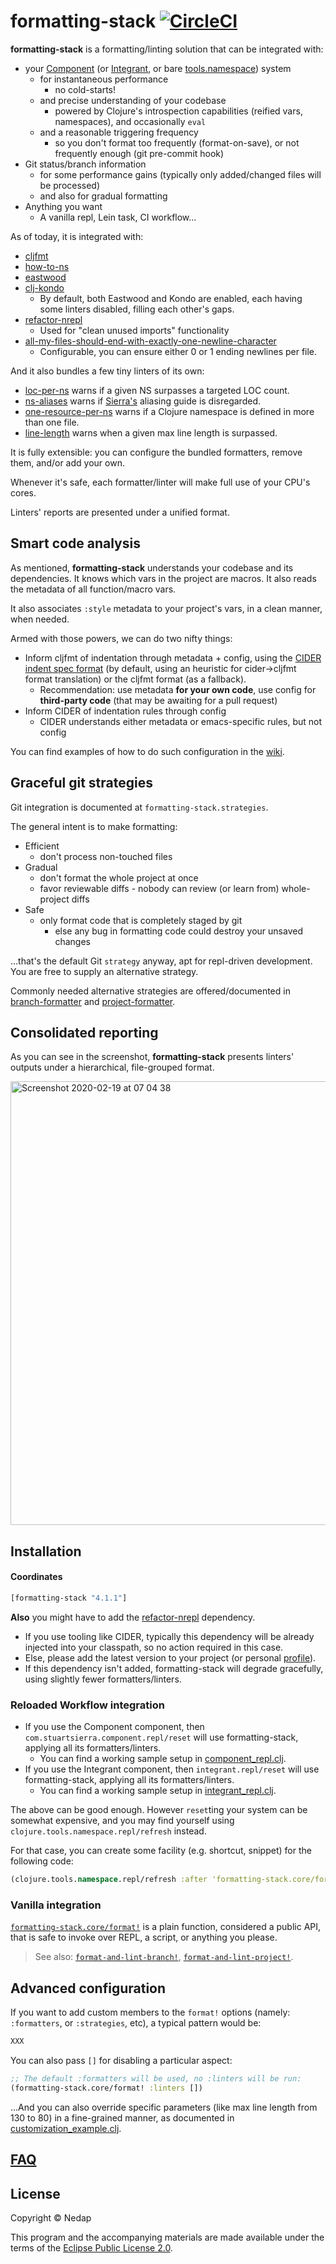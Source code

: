 # formatting-stack [![CircleCI](https://circleci.com/gh/nedap/formatting-stack.svg?style=svg&circle-token=581a4a0fa4b19f0ac5c7d90d494c9df0c34cee68)](https://circleci.com/gh/nedap/formatting-stack)

**formatting-stack** is a formatting/linting solution that can be integrated with:

* your [Component](https://github.com/stuartsierra/component) (or [Integrant](https://github.com/weavejester/integrant), or bare [tools.namespace](https://github.com/clojure/tools.namespace)) system
  * for instantaneous performance
    * no cold-starts!
  * and precise understanding of your codebase
    * powered by Clojure's introspection capabilities (reified vars, namespaces), and occasionally `eval`
  * and a reasonable triggering frequency
    * so you don't format too frequently (format-on-save), or not frequently enough (git pre-commit hook)
* Git status/branch information
  * for some performance gains (typically only added/changed files will be processed)
  * and also for gradual formatting
* Anything you want
  * A vanilla repl, Lein task, CI workflow...

As of today, it is integrated with:

  * [cljfmt](https://github.com/weavejester/cljfmt)
  * [how-to-ns](https://github.com/gfredericks/how-to-ns)
  * [eastwood](https://github.com/jonase/eastwood)
  * [clj-kondo](https://github.com/borkdude/clj-kondo)
    * By default, both Eastwood and Kondo are enabled, each having some linters disabled, filling each other's gaps.
  * [refactor-nrepl](https://github.com/clojure-emacs/refactor-nrepl)
    * Used for "clean unused imports" functionality
  * [all-my-files-should-end-with-exactly-one-newline-character](https://github.com/gfredericks/lein-all-my-files-should-end-with-exactly-one-newline-character)
    * Configurable, you can ensure either 0 or 1 ending newlines per file.

And it also bundles a few tiny linters of its own:

  * [loc-per-ns](https://github.com/nedap/formatting-stack/blob/debdab8129dae7779d390216490625a3264c9d2c/src/formatting_stack/linters/loc_per_ns.clj) warns if a given NS surpasses a targeted LOC count.
  * [ns-aliases](https://github.com/nedap/formatting-stack/blob/debdab8129dae7779d390216490625a3264c9d2c/src/formatting_stack/linters/ns_aliases.clj) warns if [Sierra's](https://stuartsierra.com/2015/05/10/clojure-namespace-aliases) aliasing guide is disregarded.
  * [one-resource-per-ns](https://github.com/nedap/formatting-stack/blob/master/src/formatting_stack/linters/one_resource_per_ns.clj) warns if a Clojure namespace is defined in more than one file.
  * [line-length](https://github.com/nedap/formatting-stack/blob/f1cf4206399a77a83fde4140095d4c59c10b1605/src/formatting_stack/linters/line_length.clj) warns when a given max line length is surpassed.

It is fully extensible: you can configure the bundled formatters, remove them, and/or add your own.

Whenever it's safe, each formatter/linter will make full use of your CPU's cores. 

Linters' reports are presented under a unified format. 

## Smart code analysis

As mentioned, **formatting-stack** understands your codebase and its dependencies.
It knows which vars in the project are macros. It also reads the metadata of all function/macro vars.

It also associates `:style` metadata to your project's vars, in a clean manner, when needed.

Armed with those powers, we can do two nifty things:

* Inform cljfmt of indentation through metadata + config, using the [CIDER indent spec format](https://docs.cider.mx/cider/indent_spec.html)
(by default, using an heuristic for cider->cljfmt format translation) or the cljfmt format (as a fallback).
  * Recommendation: use metadata **for your own code**, use config for **third-party code** (that may be awaiting for a pull request)
* Inform CIDER of indentation rules through config
  * CIDER understands either metadata or emacs-specific rules, but not config

You can find examples of how to do such configuration in the [wiki](https://github.com/nedap/formatting-stack/wiki/Indentation-examples).

## Graceful git strategies

Git integration is documented at `formatting-stack.strategies`.

The general intent is to make formatting:

* Efficient
  * don't process non-touched files
* Gradual
  * don't format the whole project at once
  * favor reviewable diffs - nobody can review (or learn from) whole-project diffs
* Safe
  * only format code that is completely staged by git
    * else any bug in formatting code could destroy your unsaved changes

...that's the default Git `strategy` anyway, apt for repl-driven development. You are free to supply an alternative strategy.

Commonly needed alternative strategies are offered/documented in [branch-formatter](https://github.com/nedap/formatting-stack/blob/0d78f726555db175aa446f4a0a9d2e289cfdd540/src/formatting_stack/branch_formatter.clj) and [project-formatter](https://github.com/nedap/formatting-stack/blob/0d78f726555db175aa446f4a0a9d2e289cfdd540/src/formatting_stack/project_formatter.clj).

## Consolidated reporting

As you can see in the screenshot, **formatting-stack** presents linters' outputs under a hierarchical, file-grouped format.

<img width="710" alt="Screenshot 2020-02-19 at 07 04 38" src="https://user-images.githubusercontent.com/1162994/74806403-2aaa9700-52e6-11ea-8088-b073d82e2879.png">

## Installation

#### Coordinates

```clojure
[formatting-stack "4.1.1"]
```

**Also** you might have to add the [refactor-nrepl](https://github.com/clojure-emacs/refactor-nrepl) dependency.
  * If you use tooling like CIDER, typically this dependency will be already injected into your classpath, so no action required in this case.
  * Else, please add the latest version to your project (or personal [profile](https://github.com/technomancy/leiningen/blob/072dcd62dea0ea46413cf938878e2d31b76357c9/doc/PROFILES.md)).
  * If this dependency isn't added, formatting-stack will degrade gracefully, using slightly fewer formatters/linters.

### Reloaded Workflow integration

* If you use the Component component, then `com.stuartsierra.component.repl/reset` will use formatting-stack, applying all its formatters/linters.
  * You can find a working sample setup in [component_repl.clj](https://github.com/nedap/formatting-stack/blob/master/test-resources/component_repl.clj).
* If you use the Integrant component, then `integrant.repl/reset` will use formatting-stack, applying all its formatters/linters.
  * You can find a working sample setup in [integrant_repl.clj](https://github.com/nedap/formatting-stack/blob/master/test-resources/integrant_repl.clj).

The above can be good enough. However `reset`ting your system can be somewhat expensive,
and you may find yourself using `clojure.tools.namespace.repl/refresh` instead.

For that case, you can create some facility (e.g. shortcut, snippet) for the following code:

```clojure
(clojure.tools.namespace.repl/refresh :after 'formatting-stack.core/format!)
```

### Vanilla integration

[`formatting-stack.core/format!`](https://github.com/nedap/formatting-stack/blob/0d78f726555db175aa446f4a0a9d2e289cfdd540/src/formatting_stack/core.clj#L49) is a plain function, considered a public API, that is safe to invoke over REPL, a script, or anything you please.

> See also: [`format-and-lint-branch!`](https://github.com/nedap/formatting-stack/blob/5d66e2adffd1696af8b020c56d33d443b299aabd/src/formatting_stack/branch_formatter.clj#L84), [`format-and-lint-project!`](https://github.com/nedap/formatting-stack/blob/5d66e2adffd1696af8b020c56d33d443b299aabd/src/formatting_stack/project_formatter.clj#L84).

## Advanced configuration

If you want to add custom members to the `format!` options (namely: `:formatters`, or `:strategies`, etc), a typical pattern would be:

```clojure
XXX
```

You can also pass `[]` for disabling a particular aspect:

```clojure
;; The default :formatters will be used, no :linters will be run:
(formatting-stack.core/format! :linters [])
```

...And you can also override specific parameters (like max line length from 130 to 80) in a fine-grained manner, as documented in [customization_example.clj](https://github.com/nedap/formatting-stack/blob/master/test-resources/customization_example.clj).

## [FAQ](https://github.com/nedap/formatting-stack/wiki/FAQ)

## License

Copyright © Nedap

This program and the accompanying materials are made available under the terms of the [Eclipse Public License 2.0](https://www.eclipse.org/legal/epl-2.0).
